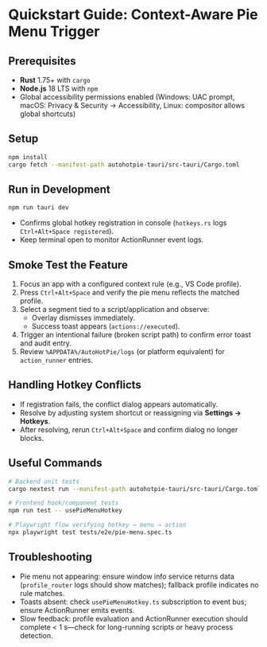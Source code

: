 # Quickstart Guide: Context-Aware Pie Menu Trigger

## Prerequisites
- **Rust** 1.75+ with `cargo`
- **Node.js** 18 LTS with `npm`
- Global accessibility permissions enabled (Windows: UAC prompt, macOS: Privacy & Security → Accessibility, Linux: compositor allows global shortcuts)

## Setup
```bash
npm install
cargo fetch --manifest-path autohotpie-tauri/src-tauri/Cargo.toml
```

## Run in Development
```bash
npm run tauri dev
```
- Confirms global hotkey registration in console (`hotkeys.rs` logs `Ctrl+Alt+Space registered`).
- Keep terminal open to monitor ActionRunner event logs.

## Smoke Test the Feature
1. Focus an app with a configured context rule (e.g., VS Code profile).
2. Press `Ctrl+Alt+Space` and verify the pie menu reflects the matched profile.
3. Select a segment tied to a script/application and observe:
   - Overlay dismisses immediately.
   - Success toast appears (`actions://executed`).
4. Trigger an intentional failure (broken script path) to confirm error toast and audit entry.
5. Review `%APPDATA%/AutoHotPie/logs` (or platform equivalent) for `action_runner` entries.

## Handling Hotkey Conflicts
- If registration fails, the conflict dialog appears automatically.
- Resolve by adjusting system shortcut or reassigning via **Settings → Hotkeys**.
- After resolving, rerun `Ctrl+Alt+Space` and confirm dialog no longer blocks.

## Useful Commands
```bash
# Backend unit tests
cargo nextest run --manifest-path autohotpie-tauri/src-tauri/Cargo.toml --package action_runner

# Frontend hook/component tests
npm run test -- usePieMenuHotkey

# Playwright flow verifying hotkey → menu → action
npx playwright test tests/e2e/pie-menu.spec.ts
```

## Troubleshooting
- Pie menu not appearing: ensure window info service returns data (`profile_router` logs should show matches); fallback profile indicates no rule matches.
- Toasts absent: check `usePieMenuHotkey.ts` subscription to event bus; ensure ActionRunner emits events.
- Slow feedback: profile evaluation and ActionRunner execution should complete < 1 s—check for long-running scripts or heavy process detection.

